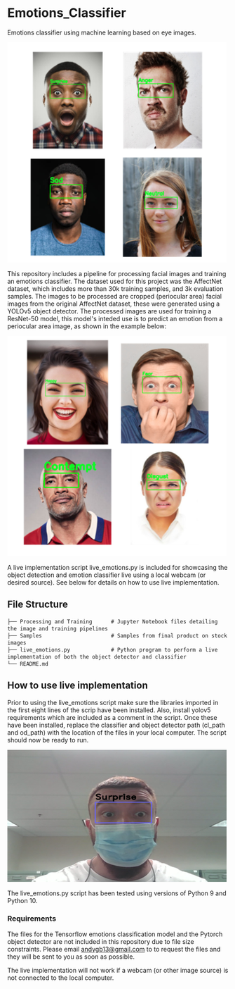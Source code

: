 # Emotions_Classifier
Emotions classifier using machine learning based on eye images.

<img src="https://github.com/andygb13/Emotions_Classifier/blob/main/Samples/Picture1.png"  width="500" height="500">

This repository includes a pipeline for processing facial images and training an emotions classifier. The dataset used for this project was the AffectNet dataset, which includes more than 30k training samples, and 3k evaluation samples. The images to be processed are cropped (periocular area) facial images from the original AffectNet dataset, these were generated using a YOLOv5 object detector. The processed images are used for training a ResNet-50 model, this model's inteded use is to predict an emotion from a periocular area image, as shown in the example below:

<img src="https://github.com/andygb13/Emotions_Classifier/blob/main/Samples/Picture2.png"  width="500" height="500">

A live implementation script live_emotions.py is included for showcasing the object detection and emotion classifier live using a local webcam (or desired source). See below for details on how to use live implementation.

## File Structure

    ├── Processing and Training      # Jupyter Notebook files detailing the image and training pipelines
    ├── Samples                      # Samples from final product on stock images
    ├── live_emotions.py             # Python program to perform a live implementation of both the object detector and classifier
    └── README.md

## How to use live implementation

Prior to using the live_emotions script make sure the libraries imported in the first eight lines of the scrip have been installed. Also, install yolov5 requirements which are included as a comment in the script. Once these have been installed, replace the classifier and object detector path (cl_path and od_path) with the location of the files in your local computer. The script should now be ready to run.

<img src="https://github.com/andygb13/Emotions_Classifier/blob/main/Samples/mask.png"  width="500" height="300">

The live_emotions.py script has been tested using versions of Python 9 and Python 10. 

### Requirements

The files for the Tensorflow emotions classification model and the Pytorch object detector are not included in this repository due to file size constraints. Please email andygb13@gmail.com to to request the files and they will be sent to you as soon as possible.

The live implementation will not work if a webcam (or other image source) is not connected to the local computer.

